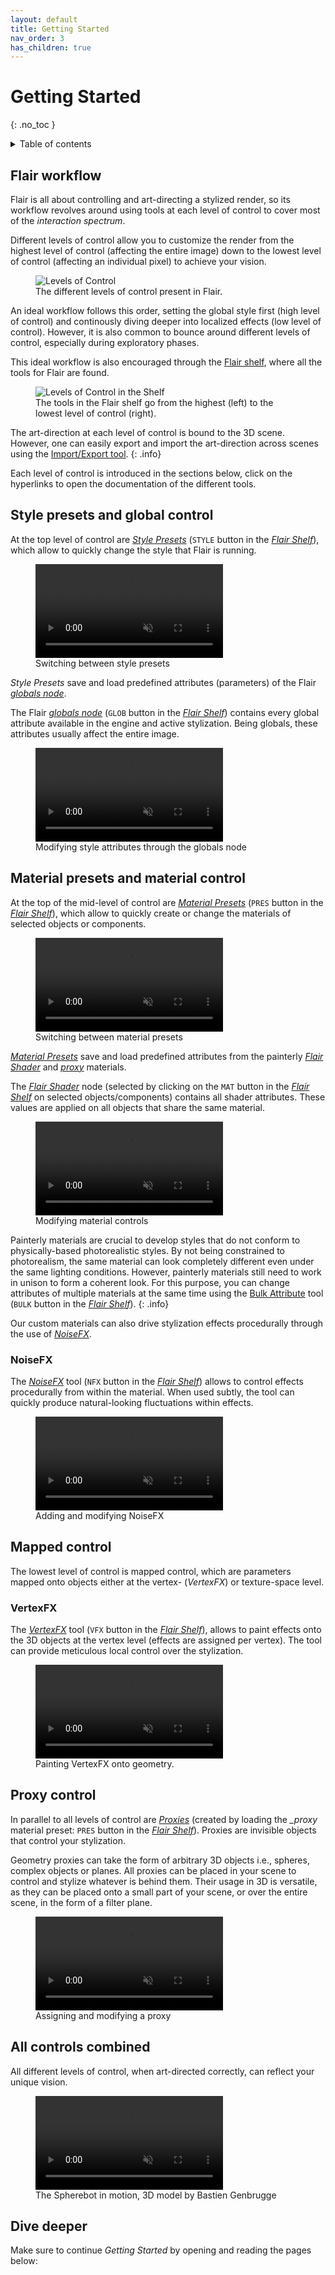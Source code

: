 ```yaml
---
layout: default
title: Getting Started
nav_order: 3
has_children: true
---
```


# Getting Started
{: .no_toc }

<details close markdown="block">
  <summary>
    Table of contents
  </summary>
  {: .text-delta }
1. TOC
{:toc}
</details>

## Flair workflow

Flair is all about controlling and art-directing a stylized render, so its workflow revolves around using tools at each level of control to cover most of the _interaction spectrum_.

Different levels of control allow you to customize the render from the highest level of control (affecting the entire image) down to the lowest level of control (affecting an individual pixel) to achieve your vision.

<figure>
	<img src="/media/getting-started/levels-of-control.svg" alt="Levels of Control" style="max-width:300px;">
	<figcaption>The different levels of control present in Flair.</figcaption>
</figure>

An ideal workflow follows this order, setting the global style first (high level of control) and continously diving deeper into localized effects (low level of control). However, it is also common to bounce around different levels of control, especially during exploratory phases.

This ideal workflow is also encouraged through the [Flair shelf](./flair-shelf), where all the tools for Flair are found.

<figure>
	<img src="/media/getting-started/shelf-levels-of-control.png" alt="Levels of Control in the Shelf" style="max-width:300px;">
	<figcaption>The tools in the Flair shelf go from the highest (left) to the lowest level of control (right).</figcaption>
</figure>

The art-direction at each level of control is bound to the 3D scene. However, one can easily export and import the art-direction across scenes using the [Import/Export tool](/flair/stylizations/import-export/).
{: .info}

Each level of control is introduced in the sections below, click on the hyperlinks to open the documentation of the different tools.

## Style presets and global control
At the top level of control are [_Style Presets_](/flair/stylizations/style-presets/) (`STYLE` button in the [_Flair Shelf_](./flair-shelf/)), which allow to quickly change the style that Flair is running.

<figure>
 <video autoplay loop muted playsinline>
   <source src="/media/getting-started/presets.mp4" type="video/mp4">
 </video>
 <figcaption>Switching between style presets</figcaption>
</figure>

_Style Presets_ save and load predefined attributes (parameters) of the Flair [_globals node_](./globals/).

The Flair [_globals node_](./globals/) (`GLOB` button in the [_Flair Shelf_](./flair-shelf/)) contains every global attribute available in the engine and active stylization. Being globals, these attributes usually affect the entire image.

<figure>
 <video autoplay loop muted playsinline>
   <source src="/media/getting-started/global.mp4" type="video/mp4">
 </video>
 <figcaption>Modifying style attributes through the globals node</figcaption>
</figure>


## Material presets and material control
At the top of the mid-level of control are [_Material Presets_](/flair/materials/material-presets/) (`PRES` button in the [_Flair Shelf_](./flair-shelf/)), which allow to quickly create or change the materials of selected objects or components.

<figure>
 <video autoplay loop muted playsinline>
   <source src="/media/getting-started/material-presets.mp4" type="video/mp4">
 </video>
 <figcaption>Switching between material presets</figcaption>
</figure>

[_Material Presets_](/flair/materials/material-presets/) save and load predefined attributes from the painterly [_Flair Shader_](/flair/materials/flair-shader/) and [_proxy_](/flair/materials/proxy-material/) materials.

The [_Flair Shader_](/flair/materials/flair-shader/) node (selected by clicking on the `MAT` button in the [_Flair Shelf_](./flair-shelf/) on selected objects/components) contains all shader attributes. These values are applied on all objects that share the same material.

<figure>
 <video autoplay loop muted playsinline>
   <source src="/media/getting-started/material.mp4" type="video/mp4">
 </video>
 <figcaption>Modifying material controls</figcaption>
</figure>

Painterly materials are crucial to develop styles that do not conform to physically-based photorealistic styles. 
By not being constrained to photorealism, the same material can look completely different even under the same lighting conditions. However, painterly materials still need to work in unison to form a coherent look. For this purpose, you can change attributes of multiple materials at the same time using the [Bulk Attribute](/flair/art-direction/bulkattr/) tool (`BULK` button in the [_Flair Shelf_](./flair-shelf/)).
{: .info}

Our custom materials can also drive stylization effects procedurally through the use of [_NoiseFX_](/flair/art-direction/noisefx/).

### NoiseFX
The [_NoiseFX_](/flair/art-direction/noisefx/) tool (`NFX` button in the [_Flair Shelf_](./flair-shelf/)) allows to control effects procedurally from within the material. When used subtly, the tool can quickly produce natural-looking fluctuations within effects. 

<figure>
 <video autoplay loop muted playsinline>
   <source src="/media/getting-started/noisefx.mp4" type="video/mp4">
 </video>
 <figcaption>Adding and modifying NoiseFX</figcaption>
</figure>

## Mapped control

The lowest level of control is mapped control, which are parameters mapped onto objects either at the vertex- (_VertexFX_) or texture-space level.
### VertexFX
The [_VertexFX_](/flair/art-direction/vertexfx/) tool (`VFX` button in the [_Flair Shelf_](./flair-shelf/)), allows to paint effects onto the 3D objects at the vertex level (effects are assigned per vertex). The tool can provide meticulous local control over the stylization.

<figure>
 <video autoplay loop muted playsinline>
   <source src="/media/getting-started/vertexfx.mp4" type="video/mp4">
 </video>
 <figcaption>Painting VertexFX onto geometry.</figcaption>
</figure>


## Proxy control

In parallel to all levels of control are [_Proxies_](/flair/materials/proxy-material/) (created by loading the _\_proxy_ material preset: `PRES` button in the [_Flair Shelf_](./flair-shelf/)). Proxies are invisible objects that control your stylization.

Geometry proxies can take the form of arbitrary 3D objects i.e., spheres, complex objects or planes. All proxies can be placed in your scene to control and stylize whatever is behind them. Their usage in 3D is versatile, as they can be placed onto a small part of your scene, or over the entire scene, in the form of a filter plane.

<figure>
 <video autoplay loop muted playsinline>
   <source src="/media/getting-started/proxies.mp4" type="video/mp4">
 </video>
 <figcaption>Assigning and modifying a proxy</figcaption>
</figure>

## All controls combined

All different levels of control, when art-directed correctly, can reflect your unique vision.

<!-- Make sure to watch the [stylization examples](../stylizing-scene) to learn how to take advantage of each level of control when stylizing your scenes. Once you are happy with the results, render out your animation!-->

<figure>
 <video autoplay loop muted playsinline>
   <source src="/media/getting-started/spherebot.mp4" type="video/mp4">
 </video>
 <figcaption>The Spherebot in motion, 3D model by Bastien Genbrugge</figcaption>
</figure>

## Dive deeper

Make sure to continue _Getting Started_ by opening and reading the pages below: